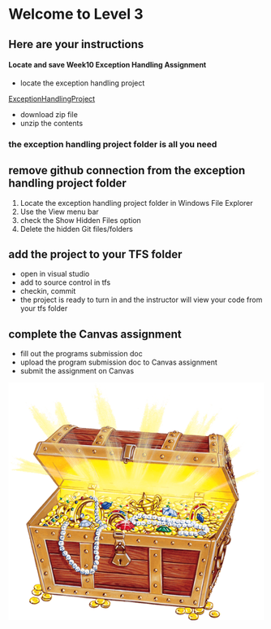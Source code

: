 # Welcome to Level 3

## Here are your instructions

#### Locate and save Week10 Exception Handling Assignment
- locate the exception handling project

[ExceptionHandlingProject](https://github.com/OTC-CISRiley/CIS150Info)
- download zip file 
- unzip the contents
### the exception handling project folder is all you need

## remove github connection from the exception handling project folder
1. Locate the exception handling project folder in Windows File Explorer
2. Use the View menu bar
3. check the Show Hidden Files option
4. Delete the hidden Git files/folders

## add the project to your TFS folder
- open in visual studio
- add to source control in tfs
- checkin, commit
- the project is ready to turn in and the instructor will view your code from your tfs folder

## complete the Canvas assignment
- fill out the programs submission doc
- upload the program submission doc to Canvas assignment
- submit the assignment on Canvas

![Treasure](treasure_chest_PNG41.png)
